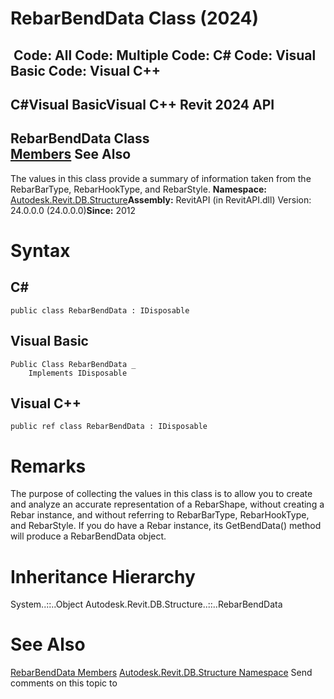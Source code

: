 # RebarBendData Class (2024)

﻿
 Code: All Code: Multiple Code: C# Code: Visual Basic Code: Visual C++   
---  
C#Visual BasicVisual C++
Revit 2024 API  
---  
RebarBendData Class  
[Members](a78f3636-cae9-1cfc-251b-96094390c573.md "RebarBendData Members") See Also  
---  
The values in this class provide a summary of information taken from the RebarBarType, RebarHookType, and RebarStyle. 
**Namespace:** [Autodesk.Revit.DB.Structure](d586b341-f687-9d90-e96d-255806b7d4fc.md "Autodesk.Revit.DB.Structure Namespace")**Assembly:** RevitAPI (in RevitAPI.dll) Version: 24.0.0.0 (24.0.0.0)**Since:** 2012 
# Syntax
C#  
---  
```text
public class RebarBendData : IDisposable
```
  
Visual Basic  
---  
```text
Public Class RebarBendData _
	Implements IDisposable
```
  
Visual C++  
---  
```text
public ref class RebarBendData : IDisposable
```
  
# Remarks
The purpose of collecting the values in this class is to allow you to create and analyze an accurate representation of a RebarShape, without creating a Rebar instance, and without referring to RebarBarType, RebarHookType, and RebarStyle. If you do have a Rebar instance, its GetBendData() method will produce a RebarBendData object. 
# Inheritance Hierarchy
System..::..Object Autodesk.Revit.DB.Structure..::..RebarBendData
# See Also
[RebarBendData Members](a78f3636-cae9-1cfc-251b-96094390c573.md "RebarBendData Members")
[Autodesk.Revit.DB.Structure Namespace](d586b341-f687-9d90-e96d-255806b7d4fc.md "Autodesk.Revit.DB.Structure Namespace")
Send comments on this topic to 